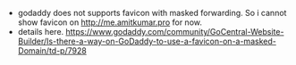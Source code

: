 - godaddy does not supports favicon with masked forwarding. So i cannot show favicon on http://me.amitkumar.pro for now.
- details here. https://www.godaddy.com/community/GoCentral-Website-Builder/Is-there-a-way-on-GoDaddy-to-use-a-favicon-on-a-masked-Domain/td-p/7928
